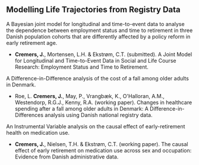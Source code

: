 ## Modelling Life Trajectories from Registry Data

A Bayesian joint model for longitudinal and time-to-event data to analyse the
dependence between employment status and time to retirement in three Danish
population cohorts that are differently affected by a policy reform in early
retirement age.

- **Cremers, J.**, Mortensen, L.H. & Ekstrøm, C.T. (submitted). A Joint Model for Longitudinal and Time-to-Event Data in Social and Life Course Research: Employment Status and Time to Retirement.

A Difference-in-Difference analysis of the cost of a fall among older adults in Denmark.

- Roe, L. **Cremers, J.**, May, P., Vrangbæk, K., O'Halloran, A.M., Westendorp, R.G.J., Kenny, R.A. (working paper). Changes in healthcare spending after a fall among older adults in Denmark: A Difference-in-Differences analysis using Danish national registry data.

An Instrumental Variable analysis on the causal effect of early-retirement health on medication use.

- **Cremers, J.**, Nielsen, T.H. & Ekstrøm, C.T. (working paper). The causal effect of early retirement on medication use across sex and occupation: Evidence from Danish administrative data.
